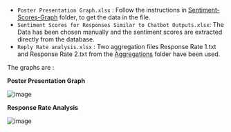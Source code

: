 - `Poster Presentation Graph.xlsx` : Follow the instructions in [Sentiment-Scores-Graph](../Sentiment%20Scores%20Graph/) folder, to get the data in the file.
- `Sentiment Scores for Responses Similar to Chatbot Outputs.xlsx`: The Data has been chosen manually and the sentiment scores are extracted directly from the database.
- `Reply Rate analysis.xlsx` : Two aggregation files Response Rate 1.txt and Response Rate 2.txt from the [Aggregations](../Aggregations/) folder have been used.

The graphs are :

**Poster Presentation Graph**

![image](https://github.com/zeyd-ilb/DBL-Data-Challange/assets/61659041/bb2dcea1-0d63-433c-81f0-2a4d1cd68a23)

**Response Rate Analysis**

![image](https://github.com/zeyd-ilb/DBL-Data-Challange/assets/61659041/2a9f804f-d32e-4118-a327-08db0fede100)
